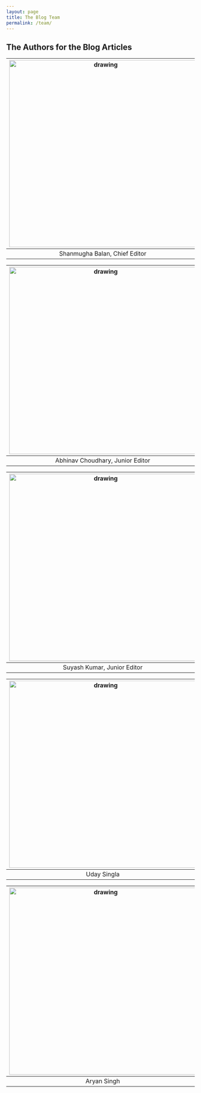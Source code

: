 ```yaml
---
layout: page
title: The Blog Team
permalink: /team/
---
```


## The Authors for the Blog Articles

|<img src="https://bitsphyassoc.github.io/assets/images/b.jpeg" alt="drawing" style="width:500px;"/>| 
|:--:| 
| Shanmugha Balan, Chief Editor | 

|<img src="https://bitsphyassoc.github.io/assets/images/abhinav.jpg" alt="drawing" style="width:500px;"/>| 
|:--:| 
| Abhinav Choudhary, Junior Editor | 

|<img src="https://bitsphyassoc.github.io/assets/images/suyash.png" alt="drawing" style="width:500px;"/>| 
|:--:| 
| Suyash Kumar, Junior Editor | 

|<img src="https://bitsphyassoc.github.io/assets/images/uday.jpg" alt="drawing" style="width:500px;"/>| 
|:--:| 
| Uday Singla | 

|<img src="https://bitsphyassoc.github.io/assets/images/aryan.jpeg" alt="drawing" style="width:500px;"/>| 
|:--:| 
| Aryan Singh | 
